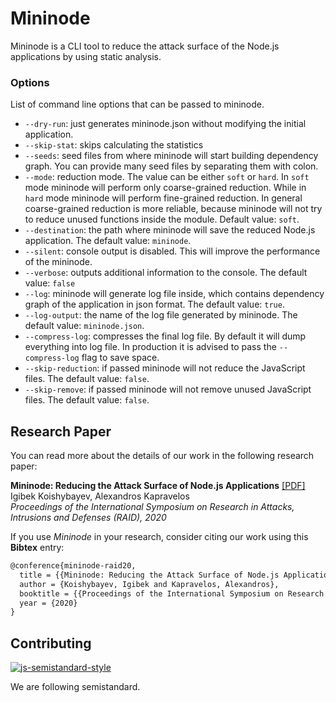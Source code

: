 # Mininode
Mininode is a CLI tool to reduce the attack surface of the Node.js applications by using static analysis.



### Options
List of command line options that can be passed to mininode.

- `--dry-run`: just generates mininode.json without modifying the initial application.
- `--skip-stat`: skips calculating the statistics
- `--seeds`: seed files from where mininode will start building dependency graph. You can provide many seed files by separating them with colon.
- `--mode`: reduction mode. The value can be either `soft` or `hard`. In `soft` mode mininode will perform only coarse-grained reduction. While in `hard` mode mininode will perform fine-grained reduction. In general coarse-grained reduction is more reliable, because mininode will not try to reduce unused functions inside the module. Default value: `soft`.
- `--destination`: the path where mininode will save the reduced Node.js application. The default value: `mininode`.
- `--silent`: console output is disabled. This will improve the performance of the mininode.
- `--verbose`: outputs additional information to the console. The default value: `false`
- `--log`: mininode will generate log file inside, which contains dependency graph of the application in json format. The default value: `true`.
- `--log-output`: the name of the log file generated by mininode. The default value: `mininode.json`.
- `--compress-log`: compresses the final log file. By default it will dump everything into log file. In production it is advised to pass the `--compress-log` flag to save space.
- `--skip-reduction`: if passed mininode will not reduce the JavaScript files. The default value: `false`.
- `--skip-remove`: if passed mininode will not remove unused JavaScript files. The default value: `false`.

## Research Paper

You can read more about the details of our work in the following research paper:

**Mininode: Reducing the Attack Surface of Node.js Applications** [[PDF]](https://kapravelos.com/publications/mininode-raid20.pdf)  
Igibek Koishybayev, Alexandros Kapravelos  
*Proceedings of the International Symposium on Research in Attacks, Intrusions and Defenses (RAID), 2020*

If you use *Mininode* in your research, consider citing our work using this **Bibtex** entry:
``` tex
@conference{mininode-raid20,
  title = {{Mininode: Reducing the Attack Surface of Node.js Applications}},
  author = {Koishybayev, Igibek and Kapravelos, Alexandros},
  booktitle = {{Proceedings of the International Symposium on Research in Attacks, Intrusions and Defenses (RAID)}},
  year = {2020}
}

```

## Contributing
[![js-semistandard-style](https://cdn.rawgit.com/flet/semistandard/master/badge.svg)](https://github.com/Flet/semistandard)

We are following semistandard.


